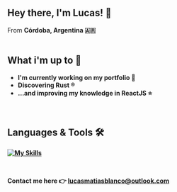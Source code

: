 ## Hey there, I'm Lucas! 👋 
From <strong>Córdoba, Argentina<strong> 🇦🇷\
<br/>
## What i'm up to 🚀

- I'm currently working on my portfolio 💼
- Discovering Rust ®️
- ...and improving my knowledge in ReactJS ⭐
<br/>

## Languages & Tools 🛠️

[![My Skills](https://skillicons.dev/icons?i=html,css,js,ts,express,nextjs,figma&theme=dark)](https://skillicons.dev)

<br/>

Contact me here 👉 <lucasmatiasblanco@outlook.com>
 


<!--
**lucasmblanco/lucasmblanco** is a ✨ _special_ ✨ repository because its `README.md` (this file) appears on your GitHub profile.

Here are some ideas to get you started:

- 🔭 I’m currently working on ...
- 🌱 I’m currently learning ...
- 👯 I’m looking to collaborate on ...
- 🤔 I’m looking for help with ...
- 💬 Ask me about ...
- 📫 How to reach me: ...
- 😄 Pronouns: ...
- ⚡ Fun fact: ...
-->


